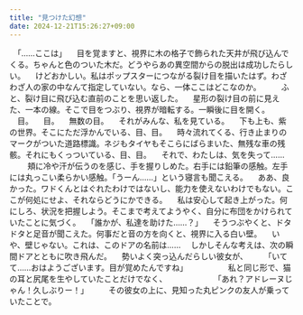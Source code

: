 ```yaml
---
title: "見つけた幻想"
date: 2024-12-21T15:26:27+09:00
---
```

　「……ここは」
　目を覚ますと、視界に木の格子で飾られた天井が飛び込んでくる。ちゃんと色のついた木だ。どうやらあの異空間からの脱出は成功したらしい。
　けどおかしい。私はポップスターにつながる裂け目を描いたはず。わざわざ人の家の中なんて指定していない。なら、一体ここはどこなのか。
　
　ふと、裂け目に飛び込む直前のことを思い返した。
　星形の裂け目の前に見えた、一本の線。そこで目をつぶり、視界が暗転する。一瞬後に目を開く。
　目。
　目。
　無数の目。
　それがみんな、私を見ている。
　下も上も、紫の世界。そこにただ浮かんでいる、目、目。
　時々流れてくる、行き止まりのマークがついた道路標識。ネジもタイヤもそこらにばらまいた、無残な車の残骸。それにもくっついている、目、目。
　それで、わたしは、気を失って……
　
　頬に冷や汗が伝うのを感じ、手を握りしめた。右手には鉛筆の感触。左手には丸っこい柔らかい感触。「うーん……」という寝言も聞こえる。
　ああ、良かった。ワドくんとはぐれたわけではないし、能力を使えないわけでもない。ここが何処にせよ、それならどうにかできる。
　私は安心して起き上がった。何にしろ、状況を把握しよう。そこまで考えてようやく、自分に布団をかけられていたことに気づく。
　「誰かが、私達を助けた……？」
　そうつぶやくと、ドタドタと足音が聞こえた。何事だと音の方を向くと、視界に入る白い壁。
　いや、壁じゃない。これは、このドアの名前は……
　しかしそんな考えは、次の瞬間ドアとともに吹き飛んだ。
　勢いよく突っ込んだらしい彼女が、
　
　「いてて……おはようございます。目が覚めたんですね」
　
　
　
　私と同じ形で、猫の耳と尻尾を生やしていたことだけでなく、
　
　
　
　
　「あれ？アドレーヌじゃん！久しぶりー！」
　
　その彼女の上に、見知った丸ピンクの友人が乗っていたことで。
　
